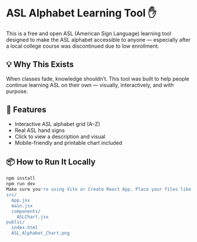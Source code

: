# ASL Alphabet Learning Tool ✋

This is a free and open ASL (American Sign Language) learning tool designed to make the ASL alphabet accessible to anyone — especially after a local college course was discontinued due to low enrollment.

## 💡 Why This Exists

When classes fade, knowledge shouldn’t. This tool was built to help people continue learning ASL on their own — visually, interactively, and with purpose.

## 🚀 Features
- Interactive ASL alphabet grid (A–Z)
- Real ASL hand signs
- Click to view a description and visual
- Mobile-friendly and printable chart included

## 📦 How to Run It Locally

```bash
npm install
npm run dev
Make sure you're using Vite or Create React App. Place your files like this
src/
  App.jsx
  main.jsx
  components/
    ASLChart.jsx
public/
  index.html
  ASL_Alphabet_Chart.png
